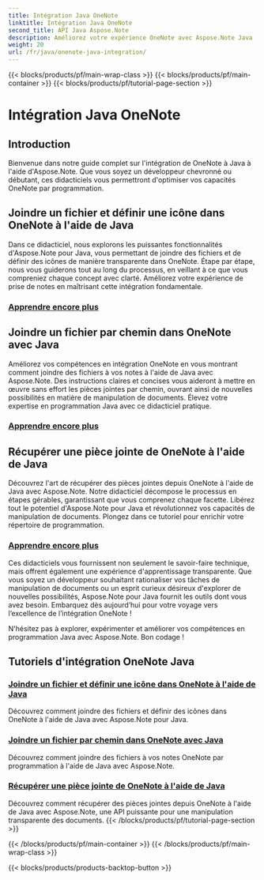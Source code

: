 ```yaml
---
title: Intégration Java OneNote
linktitle: Intégration Java OneNote
second_title: API Java Aspose.Note
description: Améliorez votre expérience OneNote avec Aspose.Note Java ! Explorez des didacticiels sur la manière de joindre des fichiers, de définir des icônes et de récupérer des pièces jointes par programmation à l'aide de Java.
weight: 20
url: /fr/java/onenote-java-integration/
---
```


{{< blocks/products/pf/main-wrap-class >}}
{{< blocks/products/pf/main-container >}}
{{< blocks/products/pf/tutorial-page-section >}}

# Intégration Java OneNote

## Introduction

Bienvenue dans notre guide complet sur l'intégration de OneNote à Java à l'aide d'Aspose.Note. Que vous soyez un développeur chevronné ou débutant, ces didacticiels vous permettront d'optimiser vos capacités OneNote par programmation.

## Joindre un fichier et définir une icône dans OneNote à l'aide de Java
Dans ce didacticiel, nous explorons les puissantes fonctionnalités d'Aspose.Note pour Java, vous permettant de joindre des fichiers et de définir des icônes de manière transparente dans OneNote. Étape par étape, nous vous guiderons tout au long du processus, en veillant à ce que vous compreniez chaque concept avec clarté. Améliorez votre expérience de prise de notes en maîtrisant cette intégration fondamentale.

### [Apprendre encore plus](./attach-file-and-set-icon/)

## Joindre un fichier par chemin dans OneNote avec Java
Améliorez vos compétences en intégration OneNote en vous montrant comment joindre des fichiers à vos notes à l'aide de Java avec Aspose.Note. Des instructions claires et concises vous aideront à mettre en œuvre sans effort les pièces jointes par chemin, ouvrant ainsi de nouvelles possibilités en matière de manipulation de documents. Élevez votre expertise en programmation Java avec ce didacticiel pratique.

### [Apprendre encore plus](./attach-file-by-path/)

## Récupérer une pièce jointe de OneNote à l'aide de Java
Découvrez l'art de récupérer des pièces jointes depuis OneNote à l'aide de Java avec Aspose.Note. Notre didacticiel décompose le processus en étapes gérables, garantissant que vous comprenez chaque facette. Libérez tout le potentiel d'Aspose.Note pour Java et révolutionnez vos capacités de manipulation de documents. Plongez dans ce tutoriel pour enrichir votre répertoire de programmation.

### [Apprendre encore plus](./retrieve-attachment/)

Ces didacticiels vous fournissent non seulement le savoir-faire technique, mais offrent également une expérience d'apprentissage transparente. Que vous soyez un développeur souhaitant rationaliser vos tâches de manipulation de documents ou un esprit curieux désireux d'explorer de nouvelles possibilités, Aspose.Note pour Java fournit les outils dont vous avez besoin. Embarquez dès aujourd’hui pour votre voyage vers l’excellence de l’intégration OneNote !

N'hésitez pas à explorer, expérimenter et améliorer vos compétences en programmation Java avec Aspose.Note. Bon codage !
## Tutoriels d'intégration OneNote Java
### [Joindre un fichier et définir une icône dans OneNote à l'aide de Java](./attach-file-and-set-icon/)
Découvrez comment joindre des fichiers et définir des icônes dans OneNote à l'aide de Java avec Aspose.Note pour Java.
### [Joindre un fichier par chemin dans OneNote avec Java](./attach-file-by-path/)
Découvrez comment joindre des fichiers à vos notes OneNote par programmation à l'aide de Java avec Aspose.Note.
### [Récupérer une pièce jointe de OneNote à l'aide de Java](./retrieve-attachment/)
Découvrez comment récupérer des pièces jointes depuis OneNote à l'aide de Java avec Aspose.Note, une API puissante pour une manipulation transparente des documents.
{{< /blocks/products/pf/tutorial-page-section >}}

{{< /blocks/products/pf/main-container >}}
{{< /blocks/products/pf/main-wrap-class >}}

{{< blocks/products/products-backtop-button >}}

